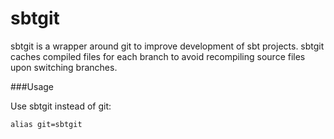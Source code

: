 sbtgit
=======

sbtgit is a wrapper around git to improve development of sbt projects.
sbtgit caches compiled files for each branch to avoid recompiling source files upon switching branches.

###Usage

Use sbtgit instead of git:

```
alias git=sbtgit
```
